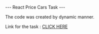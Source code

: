 --- React Price Cars Task ---

The code was created by dynamic manner.

Link for the task : [CLICK HERE](https://myprojectcardtask.netlify.app/)
